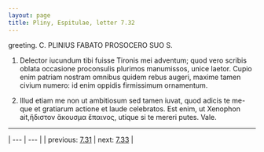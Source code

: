 ```yaml
---
layout: page
title: Pliny, Espitulae, letter 7.32
---
```


greeting. C. PLINIUS FABATO PROSOCERO SUO S.



1. Delector iucundum tibi fuisse Tironis mei adventum; quod vero scribis oblata occasione proconsulis plurimos manumissos, unice laetor. Cupio enim patriam nostram omnibus quidem rebus augeri, maxime tamen civium numero: id enim oppidis firmissimum ornamentum.



2. Illud etiam me non ut ambitiosum sed tamen iuvat, quod adicis te me-que et gratiarum actione et laude celebratos. Est enim, ut Xenophon ait,ἥδιστον ἄκουσμα ἔπαινος, utique si te mereri putes. Vale.



---

| --- | --- |
| previous: [7.31](../7.31/) | next: [7.33](../7.33/) |